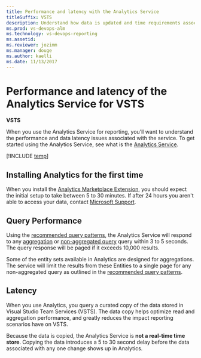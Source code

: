 ```yaml
---
title: Performance and latency with the Analytics Service
titleSuffix: VSTS   
description: Understand how data is updated and time requirements associated with querying the Analytics Service 
ms.prod: vs-devops-alm
ms.technology: vs-devops-reporting
ms.assetid: 
ms.reviewer: jozimm
ms.manager: douge
ms.author: kaelli
ms.date: 11/13/2017
---
```


# Performance and latency of the Analytics Service for VSTS

**VSTS**

When you use the Analytics Service for reporting, you’ll want to understand the performance and data latency issues associated with the service. To get started using the Analytics Service, see what is the [Analytics Service](./what-is-analytics.md).

[!INCLUDE [temp](../_shared/analytics-preview.md)]

## Installing Analytics for the first time
When you install the [Analytics Marketplace Extension](https://marketplace.visualstudio.com/items?itemName=ms.vss-analytics), you should expect the initial setup to take between 5 to 30 minutes. If after 24 hours you aren't able to access your data, contact [Microsoft Support](https://docs.microsoft.com/en-us/vsts/user-guide/provide-feedback?toc=/vsts/user-guide/toc.json&bc=/vsts/user-guide/breadcrumb/toc.json).

## Query Performance
Using the [recommended query patterns](../extend-analytics/odata-query-guidelines.md), the Analytics Service will respond to any [aggregation](../extend-analytics/aggregated-data-analytics.md) or [non-aggregated query](../extend-analytics/analytics-recipes.md) query within 3 to 5 seconds. The query response will be paged if it exceeds 10,000 results. 

Some of the entity sets available in Analytics are designed for aggregations.  The service will limit the results from these Entities to a single page for any non-aggregated query as outlined in the [recommended query patterns](../extend-analytics/odata-query-guidelines.md).

## Latency
When you use Analytics, you query a curated copy of the data stored in Visual Studio Team Services (VSTS). The data copy helps optimize read and aggregation performance, and greatly reduces the impact reporting scenarios have on VSTS.

Because the data is copied, the Analytics Service is **not a real-time time store**.  Copying the data introduces a 5 to 30 second delay before the data associated with any one change shows up in Analytics. 


